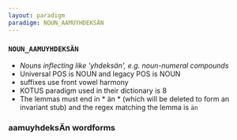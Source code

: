 ```yaml
---
layout: paradigm
paradigm: NOUN_AAMUYHDEKSÄN
---
```

### ` NOUN_AAMUYHDEKSÄN `

* _Nouns inflecting like 'yhdeksän', e.g. noun-numeral compounds_
* Universal POS is NOUN and legacy POS is NOUN
* suffixes use front vowel harmony
* KOTUS paradigm used in their dictionary is 8
* The lemmas must end in * än * (which will be deleted to form an invariant stub) and the regex matching the lemma is ` än `

### aamuyhdeksÄn wordforms


